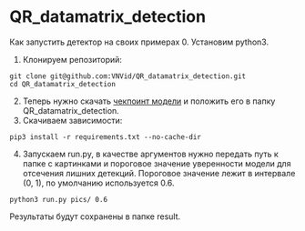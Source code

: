 # QR_datamatrix_detection

Как запустить детектор на своих примерах
0. Установим python3.
1. Клонируем репозиторий:
```
git clone git@github.com:VNVid/QR_datamatrix_detection.git
cd QR_datamatrix_detection
```
2. Теперь нужно скачать [чекпоинт модели](https://disk.yandex.ru/d/wTyC3Z8EhiIu5g) и положить его в папку QR_datamatrix_detection.
3. Скачиваем зависимости:
```
pip3 install -r requirements.txt --no-cache-dir
```
4. Запускаем run.py, в качестве аргументов нужно передать путь к папке с картинками и пороговое значение уверенности модели для отсечения лишних детекций. Пороговое значение лежит в интервале (0, 1), по умолчанию используется 0.6. 
```
python3 run.py pics/ 0.6
```
Результаты будут сохранены в папке result.
